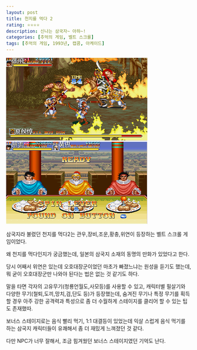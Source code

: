 ```yaml
---
layout: post
title: 천지를 먹다 2
rating: ⭐️⭐️⭐️⭐️
description: 신나는 삼국자~ 아하~!
categories: [추억의 게임, 벨트 스크롤]
tags: [추억의 게임, 1993년, 캡콤, 아케이드]
---
```


![wof2_01](../../img/2002/wof2_01.jpg)
![wof2_02](../../img/2002/wof2_02.jpg)

삼국지라 불렸던 천지를 먹다2는 관우,장비,조운,황충,위연이 등장하는 벨트 스크롤 게임이었다.

왜 천지를 먹다인지가 궁금했는데, 일본의 삼국지 소재의 동명의 만화가 있었다고 한다.

당시 어째서 위연은 있는데 오호대장군이었던 마초가 빠졌느냐는 원성을 듣기도 했는데, 뭐 굳이 오호대장군만 나와야 된다는 법은 없는 것 같기도 하다. 

말을 타면 각자의 고유무기(청룡언월도,사모등)를 사용할 수 있고, 캐릭터별 필살기와 다양한 무기(철퇴,도끼,망치,검,단도 등)가 등장했는데, 숨겨진 무기나 특정 무기를 획득 할 경우 아주 강한 공격력과 특성으로 좀 더 수월하게 스테이지를 클리어 할 수 있는 팁도 존재했따.

보너스 스테이지로는 음식 빨리 먹기, 1:1 대결등이 있었는데 익살 스럽게 음식 먹기를 하는 삼국지 캐릭터들이 유쾌해서 좀 더 재밌게 느껴졌던 것 같다.

다만 NPC가 너무 잘해서, 조금 힘겨웠던 보너스 스테이지였던 기억도 난다.
